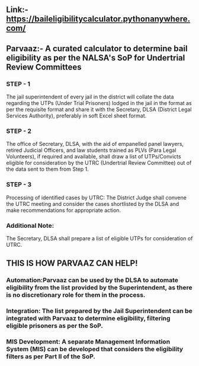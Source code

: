 ## Link:- https://baileligibilitycalculator.pythonanywhere.com/

## Parvaaz:- A curated calculator to determine bail eligibility as per the NALSA's SoP for Undertrial Review Committees

### STEP - 1
The jail superintendent of every jail in the district will collate the data regarding the UTPs (Under Trial Prisoners) lodged in the jail in the format as per the requisite format and share it with the Secretary, DLSA (District Legal Services Authority), preferably in soft Excel sheet format.

### STEP - 2
The office of Secretary, DLSA, with the aid of empanelled panel lawyers, retired Judicial Officers, and law students trained as PLVs (Para Legal Volunteers), if required and available, shall draw a list of UTPs/Convicts eligible for consideration by the UTRC (Undertrial Review Committee) out of the data sent to them from Step 1.

### STEP - 3
Processing of identified cases by UTRC:
The District Judge shall convene the UTRC meeting and consider the cases shortlisted by the DLSA and make recommendations for appropriate action.

### Additional Note:
The Secretary, DLSA shall prepare a list of eligible UTPs for consideration of UTRC.

## THIS IS HOW PARVAAZ CAN HELP!

### Automation:Parvaaz can be used by the DLSA to automate eligibility from the list provided by the Superintendent, as there is no discretionary role for them in the process.

### Integration: The list prepared by the Jail Superintendent can be integrated with Parvaaz to determine eligibility, filtering eligible prisoners as per the SoP.

### MIS Development: A separate Management Information System (MIS) can be developed that considers the eligibility filters as per Part II of the SoP.

